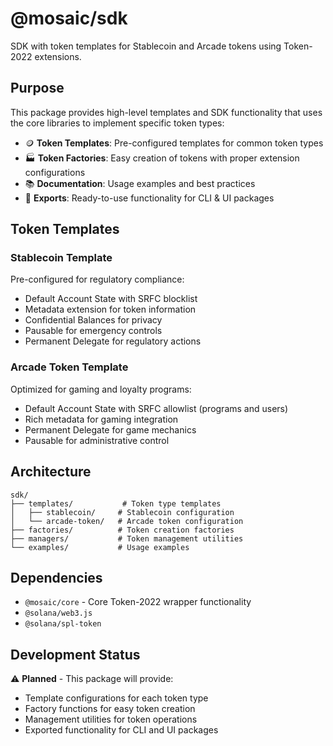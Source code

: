 # @mosaic/sdk

SDK with token templates for Stablecoin and Arcade tokens using Token-2022 extensions.

## Purpose

This package provides high-level templates and SDK functionality that uses the core libraries to implement specific token types:

- 🪙 **Token Templates**: Pre-configured templates for common token types
- 🏭 **Token Factories**: Easy creation of tokens with proper extension configurations
- 📚 **Documentation**: Usage examples and best practices
- 🔌 **Exports**: Ready-to-use functionality for CLI & UI packages

## Token Templates

### Stablecoin Template

Pre-configured for regulatory compliance:

- Default Account State with SRFC blocklist
- Metadata extension for token information
- Confidential Balances for privacy
- Pausable for emergency controls
- Permanent Delegate for regulatory actions

### Arcade Token Template

Optimized for gaming and loyalty programs:

- Default Account State with SRFC allowlist (programs and users)
- Rich metadata for gaming integration
- Permanent Delegate for game mechanics
- Pausable for administrative control

## Architecture

```
sdk/
├── templates/           # Token type templates
│   ├── stablecoin/     # Stablecoin configuration
│   └── arcade-token/   # Arcade token configuration
├── factories/          # Token creation factories
├── managers/           # Token management utilities
└── examples/           # Usage examples
```

## Dependencies

- `@mosaic/core` - Core Token-2022 wrapper functionality
- `@solana/web3.js`
- `@solana/spl-token`

## Development Status

⚠️ **Planned** - This package will provide:

- Template configurations for each token type
- Factory functions for easy token creation
- Management utilities for token operations
- Exported functionality for CLI and UI packages
